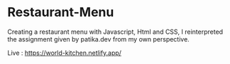 # Restaurant-Menu
Creating a restaurant menu with Javascript, Html and CSS, I reinterpreted the assignment given by patika.dev from my own perspective.

Live : https://world-kitchen.netlify.app/

